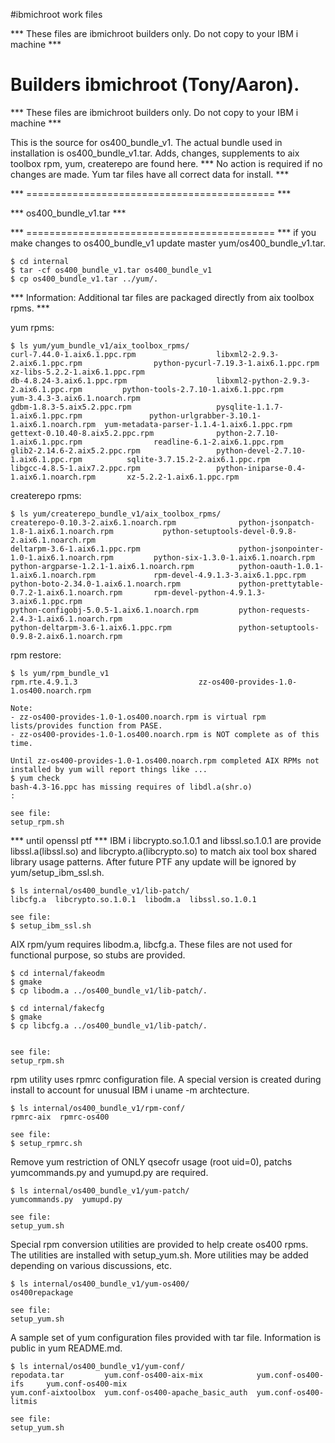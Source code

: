 #ibmichroot work files

*** These files are ibmichroot builders only. Do not copy to your IBM i machine ***

# Builders ibmichroot (Tony/Aaron).

*** These files are ibmichroot builders only. Do not copy to your IBM i machine ***


This is the source for os400_bundle_v1. The actual bundle used in installation is os400_bundle_v1.tar.
Adds, changes, supplements to aix toolbox rpm, yum, createrepo are found here.
*** No action is required if no changes are made. Yum tar files have all correct data for install. ***



*** =========================================== ***

*** os400_bundle_v1.tar ***

*** =========================================== ***
if you make changes to os400_bundle_v1 update master yum/os400_bundle_v1.tar.
```
$ cd internal
$ tar -cf os400_bundle_v1.tar os400_bundle_v1
$ cp os400_bundle_v1.tar ../yum/.
```

*** Information: Additional tar files are packaged directly from aix toolbox rpms. ***

yum rpms:
```
$ ls yum/yum_bundle_v1/aix_toolbox_rpms/       
curl-7.44.0-1.aix6.1.ppc.rpm                  libxml2-2.9.3-2.aix6.1.ppc.rpm                python-pycurl-7.19.3-1.aix6.1.ppc.rpm         xz-libs-5.2.2-1.aix6.1.ppc.rpm
db-4.8.24-3.aix6.1.ppc.rpm                    libxml2-python-2.9.3-2.aix6.1.ppc.rpm         python-tools-2.7.10-1.aix6.1.ppc.rpm          yum-3.4.3-3.aix6.1.noarch.rpm
gdbm-1.8.3-5.aix5.2.ppc.rpm                   pysqlite-1.1.7-1.aix6.1.ppc.rpm               python-urlgrabber-3.10.1-1.aix6.1.noarch.rpm  yum-metadata-parser-1.1.4-1.aix6.1.ppc.rpm
gettext-0.10.40-8.aix5.2.ppc.rpm              python-2.7.10-1.aix6.1.ppc.rpm                readline-6.1-2.aix6.1.ppc.rpm
glib2-2.14.6-2.aix5.2.ppc.rpm                 python-devel-2.7.10-1.aix6.1.ppc.rpm          sqlite-3.7.15.2-2.aix6.1.ppc.rpm
libgcc-4.8.5-1.aix7.2.ppc.rpm                 python-iniparse-0.4-1.aix6.1.noarch.rpm       xz-5.2.2-1.aix6.1.ppc.rpm
```

createrepo rpms:
```
$ ls yum/createrepo_bundle_v1/aix_toolbox_rpms/
createrepo-0.10.3-2.aix6.1.noarch.rpm              python-jsonpatch-1.8-1.aix6.1.noarch.rpm           python-setuptools-devel-0.9.8-2.aix6.1.noarch.rpm
deltarpm-3.6-1.aix6.1.ppc.rpm                      python-jsonpointer-1.0-1.aix6.1.noarch.rpm         python-six-1.3.0-1.aix6.1.noarch.rpm
python-argparse-1.2.1-1.aix6.1.noarch.rpm          python-oauth-1.0.1-1.aix6.1.noarch.rpm             rpm-devel-4.9.1.3-3.aix6.1.ppc.rpm
python-boto-2.34.0-1.aix6.1.noarch.rpm             python-prettytable-0.7.2-1.aix6.1.noarch.rpm       rpm-devel-python-4.9.1.3-3.aix6.1.ppc.rpm
python-configobj-5.0.5-1.aix6.1.noarch.rpm         python-requests-2.4.3-1.aix6.1.noarch.rpm
python-deltarpm-3.6-1.aix6.1.ppc.rpm               python-setuptools-0.9.8-2.aix6.1.noarch.rpm

```

rpm restore:
```
$ ls yum/rpm_bundle_v1                
rpm.rte.4.9.1.3                           zz-os400-provides-1.0-1.os400.noarch.rpm

Note: 
- zz-os400-provides-1.0-1.os400.noarch.rpm is virtual rpm lists/provides function from PASE.
- zz-os400-provides-1.0-1.os400.noarch.rpm is NOT complete as of this time.

Until zz-os400-provides-1.0-1.os400.noarch.rpm completed AIX RPMs not installed by yum will report things like ...
$ yum check
bash-4.3-16.ppc has missing requires of libdl.a(shr.o)
:

see file:
setup_rpm.sh
```

*** until openssl ptf ***
IBM i libcrypto.so.1.0.1 and libssl.so.1.0.1 are provide
libssl.a(libssl.so) and libcrypto.a(libcrypto.so) to 
match aix tool box shared library usage patterns.
After future PTF any update will be ignored by
yum/setup_ibm_ssl.sh.
```
$ ls internal/os400_bundle_v1/lib-patch/
libcfg.a  libcrypto.so.1.0.1  libodm.a  libssl.so.1.0.1

see file:
$ setup_ibm_ssl.sh 
```

AIX rpm/yum requires libodm.a, libcfg.a. 
These files are not used for functional purpose, so stubs are provided.
```
$ cd internal/fakeodm
$ gmake
$ cp libodm.a ../os400_bundle_v1/lib-patch/.

$ cd internal/fakecfg
$ gmake
$ cp libcfg.a ../os400_bundle_v1/lib-patch/.


see file:
setup_rpm.sh
```

rpm utility uses rpmrc configuration file.
A special version is created during install
to account for unusual IBM i uname -m archtecture.
```
$ ls internal/os400_bundle_v1/rpm-conf/
rpmrc-aix  rpmrc-os400

see file:
$ setup_rpmrc.sh
```

Remove yum restriction of ONLY qsecofr usage (root uid=0), 
patchs yumcommands.py and yumupd.py are required.
```
$ ls internal/os400_bundle_v1/yum-patch/
yumcommands.py  yumupd.py

see file:
setup_yum.sh
```

Special rpm conversion utilities are provided
to help create os400 rpms. The utilities are installed 
with setup_yum.sh. More utilities may be added
depending on various discussions, etc. 
```
$ ls internal/os400_bundle_v1/yum-os400/
os400repackage

see file:
setup_yum.sh
```

A sample set of yum configuration files provided with tar file.
Information is public in yum README.md.
```
$ ls internal/os400_bundle_v1/yum-conf/
repodata.tar         yum.conf-os400-aix-mix            yum.conf-os400-ifs     yum.conf-os400-mix
yum.conf-aixtoolbox  yum.conf-os400-apache_basic_auth  yum.conf-os400-litmis

see file:
setup_yum.sh
```






